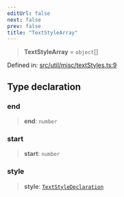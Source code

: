 ```yaml
---
editUrl: false
next: false
prev: false
title: "TextStyleArray"
---
```


> **TextStyleArray** = `object`[]

Defined in: [src/util/misc/textStyles.ts:9](https://github.com/fabricjs/fabric.js/blob/b4f67b1cfd353d0e2763b168e07bce6b67895452/src/util/misc/textStyles.ts#L9)

## Type declaration

### end

> **end**: `number`

### start

> **start**: `number`

### style

> **style**: [`TextStyleDeclaration`](/api/type-aliases/textstyledeclaration/)

